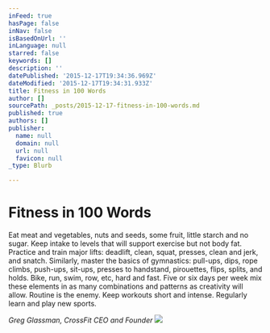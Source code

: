 ```yaml
---
inFeed: true
hasPage: false
inNav: false
isBasedOnUrl: ''
inLanguage: null
starred: false
keywords: []
description: ''
datePublished: '2015-12-17T19:34:36.969Z'
dateModified: '2015-12-17T19:34:31.933Z'
title: Fitness in 100 Words
author: []
sourcePath: _posts/2015-12-17-fitness-in-100-words.md
published: true
authors: []
publisher:
  name: null
  domain: null
  url: null
  favicon: null
_type: Blurb

---
```

# Fitness in 100 Words

Eat meat and vegetables, nuts and seeds, some fruit, little starch and no sugar. Keep intake to levels that will
support exercise but not body fat. Practice and train major lifts: deadlift, clean, squat, presses, clean and
jerk, and snatch. Similarly, master the basics of gymnastics: pull-ups, dips, rope climbs, push-ups, sit-ups,
presses to handstand, pirouettes, flips, splits, and holds. Bike, run, swim, row, etc, hard and fast. Five or six
days per week mix these elements in as many combinations and patterns as creativity will allow. Routine is the
enemy. Keep workouts short and intense. Regularly learn and play new sports.

_Greg Glassman, CrossFit CEO and Founder_
![](https://s3-us-west-2.amazonaws.com/the-grid-img/p/083658184861c2115e73d8896780e455ecfd3b91.jpg)
